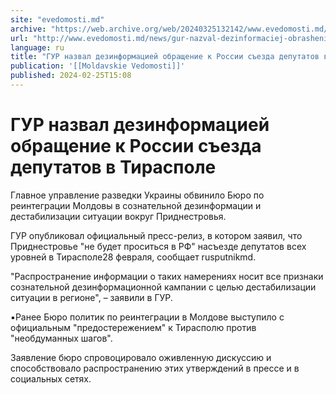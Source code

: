 ```yaml
---
site: "evedomosti.md"
archive: "https://web.archive.org/web/20240325132142/www.evedomosti.md/news/gur-nazval-dezinformaciej-obrashenie-k-rossii-na-sezda-deput"
url: "http://www.evedomosti.md/news/gur-nazval-dezinformaciej-obrashenie-k-rossii-na-sezda-deput"
language: ru
title: "ГУР назвал дезинформацией обращение к России съезда депутатов в Тирасполе"
publication: '[[Moldavskie Vedomosti]]'
published: 2024-02-25T15:08
---
```


# ГУР назвал дезинформацией обращение к России съезда депутатов в Тирасполе

Главное управление разведки Украины обвинило Бюро по реинтеграции Молдовы в сознательной дезинформации и дестабилизации ситуации вокруг Приднестровья.

ГУР опубликовал официальный пресс-релиз, в котором заявил, что Приднестровье "не будет проситься в РФ" насъезде депутатов всех уровней в Тирасполе28 февраля, сообщает rusputnikmd.

"Распространение информации о таких намерениях носит все признаки сознательной дезинформационной кампании с целью дестабилизации ситуации в регионе", – заявили в ГУР.

▪️Ранее Бюро политик по реинтеграции в Молдове выступило с официальным "предостережением" к Тирасполю против "необдуманных шагов".

Заявление бюро спровоцировало оживленную дискуссию и способствовало распространению этих утверждений в прессе и в социальных сетях.